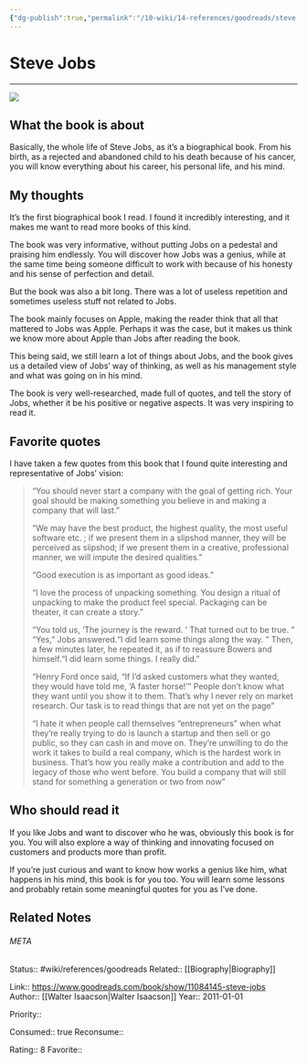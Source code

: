 ```yaml
---
{"dg-publish":true,"permalink":"/10-wiki/14-references/goodreads/steve-jobs-1451648537/","title":"Steve Jobs"}
---
```


# Steve Jobs
---
![](https://i.gr-assets.com/images/S/compressed.photo.goodreads.com/books/1511288482l/11084145._SY475_.jpg)


## What the book is about

Basically, the whole life of Steve Jobs, as it’s a biographical book. From his birth, as a rejected and abandoned child to his death because of his cancer, you will know everything about his career, his personal life, and his mind.

## My thoughts

It’s the first biographical book I read. I found it incredibly interesting, and it makes me want to read more books of this kind.

The book was very informative, without putting Jobs on a pedestal and praising him endlessly. You will discover how Jobs was a genius, while at the same time being someone difficult to work with because of his honesty and his sense of perfection and detail.

But the book was also a bit long. There was a lot of useless repetition and sometimes useless stuff not related to Jobs.

The book mainly focuses on Apple, making the reader think that all that mattered to Jobs was Apple. Perhaps it was the case, but it makes us think we know more about Apple than Jobs after reading the book.

This being said, we still learn a lot of things about Jobs, and the book gives us a detailed view of Jobs’ way of thinking, as well as his management style and what was going on in his mind.

The book is very well-researched, made full of quotes, and tell the story of Jobs, whether it be his positive or negative aspects. It was very inspiring to read it.

## Favorite quotes

I have taken a few quotes from this book that I found quite interesting and representative of Jobs’ vision:

> “You should never start a company with the goal of getting rich. Your goal should be making something you believe in and making a company that will last.”
> 
> “We may have the best product, the highest quality, the most useful software etc. ; if we present them in a slipshod manner, they will be perceived as slipshod; if we present them in a creative, professional manner, we will impute the desired qualities.”
> 
> “Good execution is as important as good ideas.”
> 
> “I love the process of unpacking something. You design a ritual of unpacking to make the product feel special. Packaging can be theater, it can create a story.”
> 
> “You told us, ‘The journey is the reward. ’ That turned out to be true. ” “Yes,” Jobs answered.“I did learn some things along the way. ” Then, a few minutes later, he repeated it, as if to reassure Bowers and himself.“I did learn some things. I really did.”
> 
> “Henry Ford once said, “If I’d asked customers what they wanted, they would have told me, ‘A faster horse!’” People don’t know what they want until you show it to them. That’s why I never rely on market research. Our task is to read things that are not yet on the page”
> 
> “I hate it when people call themselves “entrepreneurs” when what they’re really trying to do is launch a startup and then sell or go public, so they can cash in and move on. They’re unwilling to do the work it takes to build a real company, which is the hardest work in business. That’s how you really make a contribution and add to the legacy of those who went before. You build a company that will still stand for something a generation or two from now”


## Who should read it

If you like Jobs and want to discover who he was, obviously this book is for you. You will also explore a way of thinking and innovating focused on customers and products more than profit.

If you’re just curious and want to know how works a genius like him, what happens in his mind, this book is for you too. You will learn some lessons and probably retain some meaningful quotes for you as I’ve done.


## Related Notes




###### META
Status:: #wiki/references/goodreads
Related:: [[Biography\|Biography]]

Link:: https://www.goodreads.com/book/show/11084145-steve-jobs
Author:: [[Walter Isaacson\|Walter Isaacson]]
Year:: 2011-01-01

Priority:: 

Consumed:: true
Reconsume:: 

Rating:: 8
Favorite:: 
